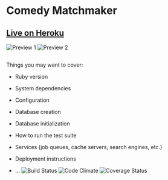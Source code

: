 # Comedy Matchmaker

## [Live on Heroku](http://comedy-matchmaker.herokuapp.com/)

![Preview 1]()
![Preview 2]()

##
Things you may want to cover:

* Ruby version

* System dependencies

* Configuration

* Database creation

* Database initialization

* How to run the test suite

* Services (job queues, cache servers, search engines, etc.)

* Deployment instructions

* ...
![Build Status](https://codeship.com/projects/4a461640-c963-0134-c66a-728cdae713d6/status?branch=master)
![Code Climate](https://codeclimate.com/github/egiblin/comedy_matchmaker.png)
![Coverage Status](https://coveralls.io/repos/egiblin/comedy_matchmaker/badge.png)
